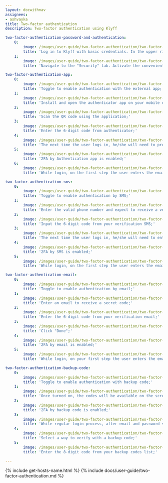 ```yaml
---
layout: docwithnav
assignees:
- ashvayka
title: Two-factor authentication
description: Two-factor authentication using Klyff

two-factor-authentication-password-and-authentication:
    0:
        image: /images/user-guide/two-factor-authentication/two-factor-authentication-password-and-authentication-1-ce.png
        title: 'Log in to Klyff with basic credentials. In the upper right corner, click on the three dots icon. In the dropdown menu, proceed with "Account";'
    1:
        image: /images/user-guide/two-factor-authentication/two-factor-authentication-password-and-authentication-2-ce.png
        title: 'Navigate to the "Security" tab. Activate the convenient verification method. One can activate multiple providers. Save changes.'

two-factor-authentication-app:
    0:
        image: /images/user-guide/two-factor-authentication/two-factor-authentication-app-1-ce.png
        title: 'Toggle to enable authentication with the external app;'
    1:
        image: /images/user-guide/two-factor-authentication/two-factor-authentication-app-2-ce.png
        title: 'Install and open the authenticator app on your mobile device;'
    2:
        image: /images/user-guide/two-factor-authentication/two-factor-authentication-app-3-ce.png
        title: 'Scan the QR code using the application;'
    3:
        image: /images/user-guide/two-factor-authentication/two-factor-authentication-app-4-ce.png
        title: 'Enter the 6-digit code from authenticator;'
    4:
        image: /images/user-guide/two-factor-authentication/two-factor-authentication-app-5-ce.png
        title: 'The next time the user logs in, he/she will need to provide the code rendered by the application. Click "Done";'
    5:
        image: /images/user-guide/two-factor-authentication/two-factor-authentication-app-6-ce.png
        title: '2FA by Authentication app is enabled;'
    6:
        image: /images/user-guide/two-factor-authentication/two-factor-authentication-app-7-ce.png
        title: 'While login, on the first step the user enters the email and password. Afterward, user should enter the security code from the authenticator app.'

two-factor-authentication-sms:
    0:
        image: /images/user-guide/two-factor-authentication/two-factor-authentication-sms-1-ce.png
        title: 'Toggle to enable authentication by SMS;'
    1:
        image: /images/user-guide/two-factor-authentication/two-factor-authentication-sms-2-ce.png
        title: 'Enter the valid phone number and expect to receive a verification short message;'
    2:
        image: /images/user-guide/two-factor-authentication/two-factor-authentication-sms-4-ce.png
        title: 'Input the 6-digit code from your verification SMS;'
    3:
        image: /images/user-guide/two-factor-authentication/two-factor-authentication-sms-5-ce.png
        title: 'The next time the user logs in, he/she will need to enter the code from SMS. Click "Done";'
    4:
        image: /images/user-guide/two-factor-authentication/two-factor-authentication-sms-6-ce.png
        title: '2FA by SMS is enabled;'
    5:
        image: /images/user-guide/two-factor-authentication/two-factor-authentication-sms-7-ce.png
        title: 'While login, on the first step the user enters the email and password. Afterward, user should enter the security code from your SMS.'

two-factor-authentication-email:
    0:
        image: /images/user-guide/two-factor-authentication/two-factor-authentication-email-1-ce.png
        title: 'Toggle to enable authentication by email;'
    1:
        image: /images/user-guide/two-factor-authentication/two-factor-authentication-email-2-ce.png
        title: 'Enter an email to receive a secret code;'
    2:
        image: /images/user-guide/two-factor-authentication/two-factor-authentication-email-3-ce.png
        title: 'Enter the 6-digit code from your verification email;'
    3:
        image: /images/user-guide/two-factor-authentication/two-factor-authentication-email-4-ce.png
        title: 'Click "Done";'
    4:
        image: /images/user-guide/two-factor-authentication/two-factor-authentication-email-5-ce.png
        title: '2FA by email is enabled;'
    5:
        image: /images/user-guide/two-factor-authentication/two-factor-authentication-email-6-ce.png
        title: 'While login, on your first step the user enters the email and password. Afterward, user should enter the security code from your mailbox.'

two-factor-authentication-backup-code:
    0:
        image: /images/user-guide/two-factor-authentication/two-factor-authentication-backup-code-1-ce.png
        title: 'Toggle to enable authentication with backup code;'
    1:
        image: /images/user-guide/two-factor-authentication/two-factor-authentication-backup-code-2-ce.png
        title: 'Once turned on, the codes will be available on the screen. The user can download them (txt) or print them. Each backup code can be used once;'
    2:
        image: /images/user-guide/two-factor-authentication/two-factor-authentication-backup-code-3-ce.png
        title: '2FA by backup code is enabled;'
    3:
        image: /images/user-guide/two-factor-authentication/two-factor-authentication-backup-code-4-ce.png
        title: 'While regular login process, after email and password step click “Try another way” button;'
    4:
        image: /images/user-guide/two-factor-authentication/two-factor-authentication-backup-code-5-ce.png
        title: 'Select a way to verify with a backup code;'
    5:
        image: /images/user-guide/two-factor-authentication/two-factor-authentication-backup-code-6-ce.png
        title: 'Enter the 8-digit code from your backup codes list;'

---
```


{% include get-hosts-name.html %}
{% include docs/user-guide/two-factor-authentication.md %}